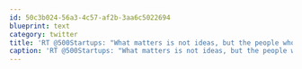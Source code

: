 ```yaml
---
id: 50c3b024-56a3-4c57-af2b-3aa6c5022694
blueprint: text
category: twitter
title: 'RT @500Startups: "What matters is not ideas, but the people who have them. Good people can fix bad ideas, but good ideas can''t save bad peo…'
caption: 'RT @500Startups: "What matters is not ideas, but the people who have them. Good people can fix bad ideas, but good ideas can''t save bad peo…'
---
```


